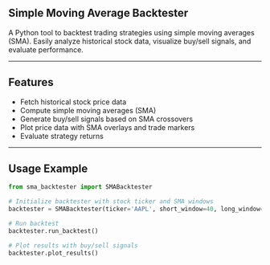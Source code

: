 ## Simple Moving Average Backtester

A Python tool to backtest trading strategies using simple moving averages (SMA). Easily analyze historical stock data, visualize buy/sell signals, and evaluate performance.

---

## Features

- Fetch historical stock price data
- Compute simple moving averages (SMA)
- Generate buy/sell signals based on SMA crossovers
- Plot price data with SMA overlays and trade markers
- Evaluate strategy returns

---

## Usage Example

```python
from sma_backtester import SMABacktester

# Initialize backtester with stock ticker and SMA windows
backtester = SMABacktester(ticker='AAPL', short_window=40, long_window=100)

# Run backtest
backtester.run_backtest()

# Plot results with buy/sell signals
backtester.plot_results()
